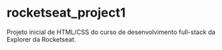 # rocketseat_project1
Projeto inicial de HTML/CSS do curso de desenvolvimento full-stack da Explorer da Rocketseat.
